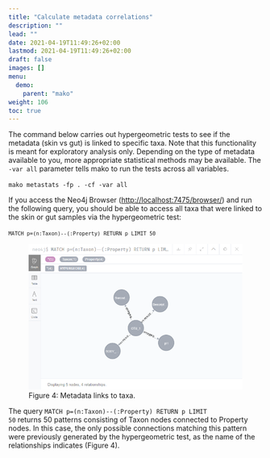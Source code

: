 ```yaml
---
title: "Calculate metadata correlations"
description: ""
lead: ""
date: 2021-04-19T11:49:26+02:00
lastmod: 2021-04-19T11:49:26+02:00
draft: false
images: []
menu: 
  demo:
    parent: "mako"
weight: 106
toc: true
---
```


The command below carries out hypergeometric tests to see if the metadata (skin vs gut) is linked to specific taxa. Note that this functionality is meant for exploratory analysis only. Depending on the type of metadata available to you, more appropriate statistical methods may be available. The <code>-var all</code> parameter tells mako to run the tests across all variables. 

<code>mako metastats -fp . -cf -var all</code>

If you access the Neo4j Browser (<a href="http://localhost:7475/browser/">http://localhost:7475/browser/</a>) and run the following query, you should be able to access all taxa that were linked to the skin or gut samples via the hypergeometric test:

<code>```MATCH p=(n:Taxon)--(:Property) RETURN p LIMIT 50```</code>

<figure>
  <img src="/images/demo_4.PNG" alt="Metadata links to taxa." width="600"> 
  <figcaption>Figure 4: Metadata links to taxa.</figcaption>
</figure>

The query <code>MATCH p=(n:Taxon)--(:Property) RETURN p LIMIT 50</code> returns 50 patterns consisting of Taxon nodes connected to Property nodes. In this case, the only possible connections matching this pattern were previously generated by the hypergeometric test, as the name of the relationships indicates (Figure 4). 

